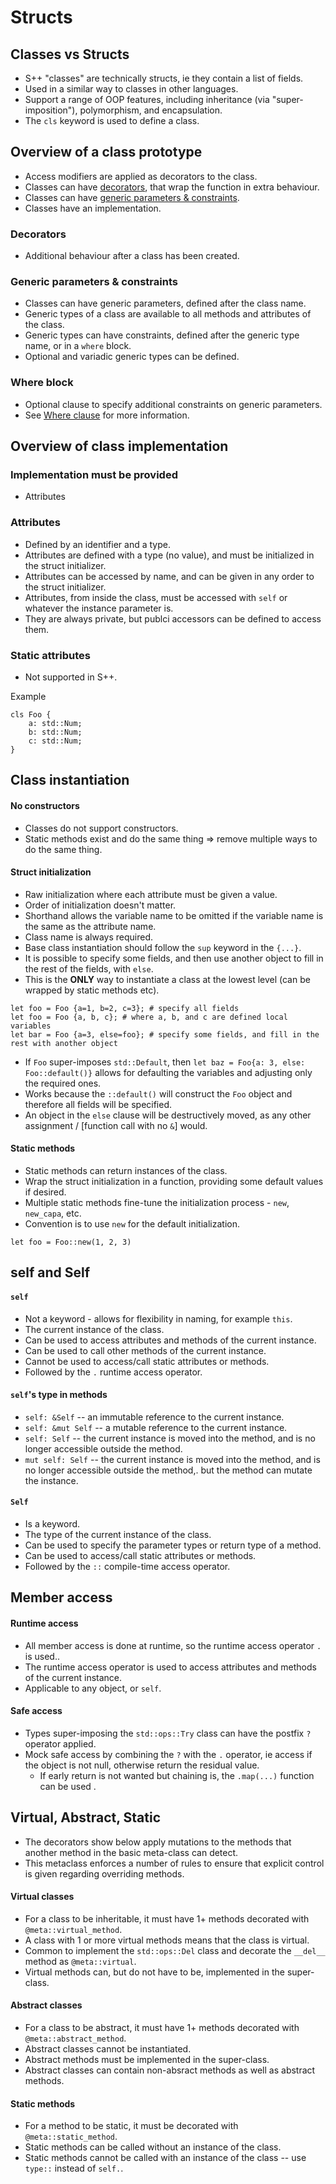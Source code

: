 # Structs

## Classes vs Structs
- S++ "classes" are technically structs, ie they contain a list of fields.
- Used in a similar way to classes in other languages.
- Support a range of OOP features, including inheritance (via "super-imposition"), polymorphism, and encapsulation.
- The `cls` keyword is used to define a class.

## Overview of a class prototype
- Access modifiers are applied as decorators to the class.
- Classes can have [decorators](#decorators), that wrap the function in extra behaviour.
- Classes can have [generic parameters & constraints](./6%20-%20generics%20&%20constraints.md).
- Classes have an implementation.

### Decorators
- Additional behaviour after a class has been created.

### Generic parameters & constraints
- Classes can have generic parameters, defined after the class name.
- Generic types of a class are available to all methods and attributes of the class.
- Generic types can have constraints, defined after the generic type name, or in a `where` block.
- Optional and variadic generic types can be defined.

### Where block
- Optional clause to specify additional constraints on generic parameters.
- See [Where clause]() for more information.

## Overview of class implementation
### Implementation must be provided
- Attributes

### Attributes
- Defined by an identifier and a type.
- Attributes are defined with a type (no value), and must be initialized in the struct initializer.
- Attributes can be accessed by name, and can be given in any order to the struct initializer.
- Attributes, from inside the class, must be accessed with `self` or whatever the instance parameter is.
- They are always private, but publci accessors can be defined to access them.

### Static attributes
- Not supported in S++.

Example
```s++
cls Foo {
    a: std::Num;
    b: std::Num;
    c: std::Num;
}
```

## Class instantiation
#### No constructors
- Classes do not support constructors.
- Static methods exist and do the same thing => remove multiple ways to do the same thing.

#### Struct initialization
- Raw initialization where each attribute must be given a value.
- Order of initialization doesn't matter.
- Shorthand allows the variable name to be omitted if the variable name is the same as the attribute name.
- Class name is always required.
- Base class instantiation should follow the `sup` keyword in the `{...}`.
- It is possible to specify some fields, and then use another object to fill in the rest of the fields, with `else`.
- This is the **ONLY** way to instantiate a class at the lowest level (can be wrapped by static methods etc).

```s++
let foo = Foo {a=1, b=2, c=3}; # specify all fields
let foo = Foo {a, b, c}; # where a, b, and c are defined local variables
let bar = Foo {a=3, else=foo}; # specify some fields, and fill in the rest with another object
```

- If `Foo` super-imposes `std::Default`, then `let baz = Foo{a: 3, else: Foo::default()}` allows for defaulting the variables and adjusting only the required ones.
- Works because the `::default()` will construct the `Foo` object and therefore all fields will be specified.
- An object in the `else` clause will be destructively moved, as any other assignment / [function call with no `&`] would.

#### Static methods
- Static methods can return instances of the class.
- Wrap the struct initialization in a function, providing some default values if desired.
- Multiple static methods fine-tune the initialization process - `new`, `new_capa`, etc.
- Convention is to use `new` for the default initialization.

```s++
let foo = Foo::new(1, 2, 3)
```

## self and Self
#### `self`
- Not a keyword - allows for flexibility in naming, for example `this`.
- The current instance of the class.
- Can be used to access attributes and methods of the current instance.
- Can be used to call other methods of the current instance.
- Cannot be used to access/call static attributes or methods.
- Followed by the `.` runtime access operator.

#### `self`'s type in methods
- `self: &Self` -- an immutable reference to the current instance.
- `self: &mut Self` -- a mutable reference to the current instance.
- `self: Self` -- the current instance is moved into the method, and is no longer accessible outside the method.
- `mut self: Self` -- the current instance is moved into the method, and is no longer accessible outside the method,.
  but the method can mutate the instance.

#### `Self`
- Is a keyword.
- The type of the current instance of the class.
- Can be used to specify the parameter types or return type of a method.
- Can be used to access/call static attributes or methods.
- Followed by the `::` compile-time access operator.


## Member access
#### Runtime access
- All member access is done at runtime, so the runtime access operator `.` is used..
- The runtime access operator is used to access attributes and methods of the current instance.
- Applicable to any object, or `self`.

#### Safe access
- Types super-imposing the `std::ops::Try` class can have the postfix `?` operator applied.
- Mock safe access by combining the `?` with the `.` operator, ie access if the object is not null, otherwise return 
  the residual value.
  - If early return is not wanted but chaining is, the `.map(...)` function can be used .

## Virtual, Abstract, Static
- The decorators show below apply mutations to the methods that another method in the basic meta-class can detect.
- This metaclass enforces a number of rules to ensure that explicit control is given regarding overriding methods.

#### Virtual classes
- For a class to be inheritable, it must have 1+ methods decorated with `@meta::virtual_method`.
- A class with 1 or more virtual methods means that the class is virtual.
- Common to implement the `std::ops::Del` class and decorate the `__del__` method as `@meta::virtual`.
- Virtual methods can, but do not have to be, implemented in the super-class.

#### Abstract classes
- For a class to be abstract, it must have 1+ methods decorated with `@meta::abstract_method`.
- Abstract classes cannot be instantiated.
- Abstract methods must be implemented in the super-class.
- Abstract classes can contain non-absract methods as well as abstract methods.

#### Static methods
- For a method to be static, it must be decorated with `@meta::static_method`.
- Static methods can be called without an instance of the class.
- Static methods cannot be called with an instance of the class -- use `type::` instead of `self.`.
